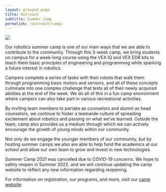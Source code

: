```yaml
---
layout: grouped_page
title: Outreach
subtitle: Summer Camp
permalink: /outreach/camp/
---
```


<img src = "/assets/page_photos/outreach/camp1.png" class="rightimage">

Our robotics summer camp is one of our main ways that we are able to contribute to the community. Through this 3-week camp, we bring students on campus for a week-long course using the VEX IQ and VEX EDR kits to teach them basic principles of engineering and programming while sparking a future interest in robotics. 

Campers complete a series of tasks with their robots that walk them through programming basic motors and sensors, and all of these concepts culminate into one complex challenge that tests all of their newly acquired abilities at the end of the week. We do all of this in a fun camp environment where campers can also take part in various recreational activities.

By inviting team members to partake as counselors and alumni as head counselors, we continue to foster a teamwide culture of spreading excitement about robotics and passing on what we’ve learned. Outside the team, camp also provides us a medium through which we can actively encourage the growth of young minds within our community.

Not only do we engage the younger members of our community, but by hosting summer camps we also are able to help fund the academics at our school and allow our own team to grow and invest in new technologies.

Summer Camp 2021 was cancelled due to COVID-19 concerns. We hope to safely reopen in Summer 2022, and we will continue updating the camp website to reflect any new information regarding reopening.

For information on registration, our programs, and more, visit our <a href="http://team3128.org/camp" target="_blank">camp website</a>.
